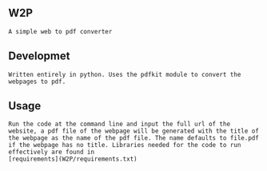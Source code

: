 ## W2P
    A simple web to pdf converter
## Developmet
    Written entirely in python. Uses the pdfkit module to convert the webpages to pdf.
## Usage
    Run the code at the command line and input the full url of the website, a pdf file of the webpage will be generated with the title of the webpage as the name of the pdf file. The name defaults to file.pdf if the webpage has no title. Libraries needed for the code to run effectively are found in
    [requirements](W2P/requirements.txt)


